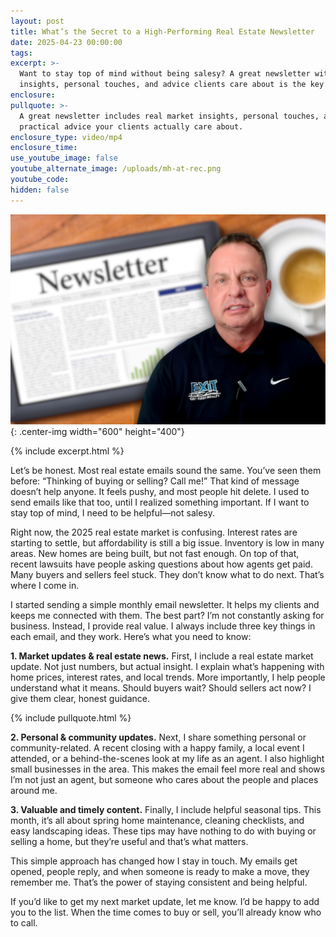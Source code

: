 ```yaml
---
layout: post
title: What’s the Secret to a High-Performing Real Estate Newsletter
date: 2025-04-23 00:00:00
tags:
excerpt: >-
  Want to stay top of mind without being salesy? A great newsletter with market
  insights, personal touches, and advice clients care about is the key.
enclosure:
pullquote: >-
  A great newsletter includes real market insights, personal touches, and
  practical advice your clients actually care about.
enclosure_type: video/mp4
enclosure_time:
use_youtube_image: false
youtube_alternate_image: /uploads/mh-at-rec.png
youtube_code:
hidden: false
---
```

![](/uploads/mh-at-rec-1.png){: .center-img width="600" height="400"}

{% include excerpt.html %}

Let’s be honest. Most real estate emails sound the same. You’ve seen them before: “Thinking of buying or selling? Call me!” That kind of message doesn’t help anyone. It feels pushy, and most people hit delete. I used to send emails like that too, until I realized something important. If I want to stay top of mind, I need to be helpful—not salesy.

Right now, the 2025 real estate market is confusing. Interest rates are starting to settle, but affordability is still a big issue. Inventory is low in many areas. New homes are being built, but not fast enough. On top of that, recent lawsuits have people asking questions about how agents get paid. Many buyers and sellers feel stuck. They don’t know what to do next. That’s where I come in.

I started sending a simple monthly email newsletter. It helps my clients and keeps me connected with them. The best part? I’m not constantly asking for business. Instead, I provide real value. I always include three key things in each email, and they work. Here’s what you need to know:

**1\. Market updates & real estate news.** First, I include a real estate market update. Not just numbers, but actual insight. I explain what’s happening with home prices, interest rates, and local trends. More importantly, I help people understand what it means. Should buyers wait? Should sellers act now? I give them clear, honest guidance.

{% include pullquote.html %}

**2\. Personal & community updates.** Next, I share something personal or community-related. A recent closing with a happy family, a local event I attended, or a behind-the-scenes look at my life as an agent. I also highlight small businesses in the area. This makes the email feel more real and shows I’m not just an agent, but someone who cares about the people and places around me.

**3\. Valuable and timely content.** Finally, I include helpful seasonal tips. This month, it’s all about spring home maintenance, cleaning checklists, and easy landscaping ideas. These tips may have nothing to do with buying or selling a home, but they’re useful and that’s what matters.

This simple approach has changed how I stay in touch. My emails get opened, people reply, and when someone is ready to make a move, they remember me. That’s the power of staying consistent and being helpful.

If you’d like to get my next market update, let me know. I’d be happy to add you to the list. When the time comes to buy or sell, you’ll already know who to call.